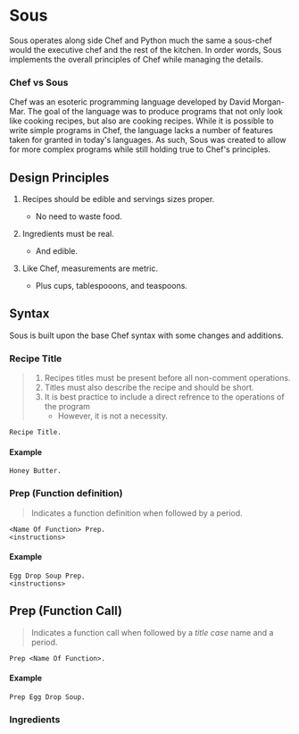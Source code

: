 # Sous
Sous operates along side Chef and Python much the same a sous-chef would
the executive chef and the rest of the kitchen. In order words, Sous 
implements the overall principles of Chef while managing the details.

### Chef vs Sous
Chef was an esoteric programming language developed by David Morgan-Mar.
The goal of the language was to produce programs that not only look like
cooking recipes, but also are cooking recipes. While it is possible to
write simple programs in Chef, the language lacks a number of features
taken for granted in today's languages. As such, Sous was created to 
allow for more complex programs while still holding true to Chef's
principles.

## Design Principles
1. Recipes should be edible and servings sizes proper. 
    - No need to waste food.
    
2. Ingredients must be real.
    - And edible.

3. Like Chef, measurements are metric.
    - Plus cups, tablespooons, and teaspoons.

## Syntax
Sous is built upon the base Chef syntax with some changes and additions.

### Recipe Title
> 1. Recipes titles must be present before all non-comment operations.
> 2. Titles must also describe the recipe and should be short. 
> 3. It is best practice to include a direct refrence to the operations of the program
>       - However, it is not  a necessity.

```
Recipe Title.
```

#### Example

```
Honey Butter.
```

### Prep (Function definition)
> Indicates a function definition when followed by a period.
```
<Name Of Function> Prep.
<instructions>
```
#### Example
```
Egg Drop Soup Prep.
<instructions>
```

## Prep (Function Call)
> Indicates a function call when followed by a *title case* name and a period.
```
Prep <Name Of Function>.
```
#### Example
```
Prep Egg Drop Soup.
```

### Ingredients
